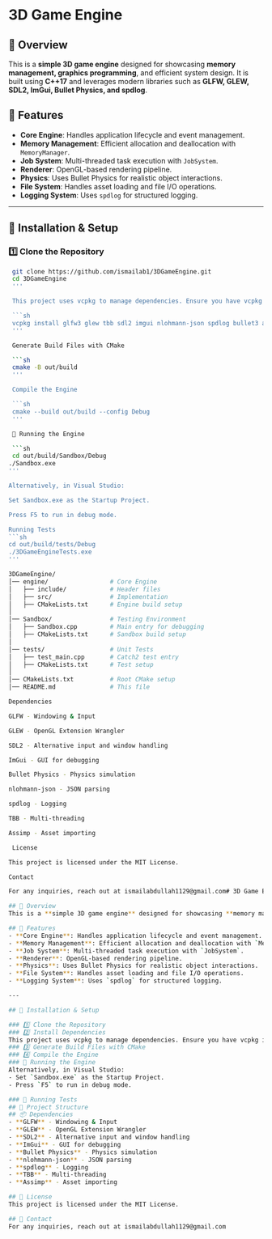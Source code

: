 ﻿# 3D Game Engine

## 📌 Overview
This is a **simple 3D game engine** designed for showcasing **memory management, graphics programming**, and efficient system design. It is built using **C++17** and leverages modern libraries such as **GLFW, GLEW, SDL2, ImGui, Bullet Physics, and spdlog**.

## 🎯 Features
- **Core Engine**: Handles application lifecycle and event management.
- **Memory Management**: Efficient allocation and deallocation with `MemoryManager`.
- **Job System**: Multi-threaded task execution with `JobSystem`.
- **Renderer**: OpenGL-based rendering pipeline.
- **Physics**: Uses Bullet Physics for realistic object interactions.
- **File System**: Handles asset loading and file I/O operations.
- **Logging System**: Uses `spdlog` for structured logging.

---

## 🔧 Installation & Setup

### **1️⃣ Clone the Repository**

```sh
 git clone https://github.com/ismailab1/3DGameEngine.git
 cd 3DGameEngine
 '''

 This project uses vcpkg to manage dependencies. Ensure you have vcpkg installed, then run:

 ```sh
 vcpkg install glfw3 glew tbb sdl2 imgui nlohmann-json spdlog bullet3 assimp
 '''

 Generate Build Files with CMake

 ```sh
 cmake -B out/build
 '''

 Compile the Engine

 ```sh
 cmake --build out/build --config Debug
 '''

 🚀 Running the Engine

 ```sh
 cd out/build/Sandbox/Debug
./Sandbox.exe
'''

Alternatively, in Visual Studio:

Set Sandbox.exe as the Startup Project.

Press F5 to run in debug mode.

Running Tests
```sh
cd out/build/tests/Debug
./3DGameEngineTests.exe
'''

3DGameEngine/
│── engine/                 # Core Engine
│   ├── include/            # Header files
│   ├── src/                # Implementation
│   ├── CMakeLists.txt      # Engine build setup
│
│── Sandbox/                # Testing Environment
│   ├── Sandbox.cpp         # Main entry for debugging
│   ├── CMakeLists.txt      # Sandbox build setup
│
│── tests/                  # Unit Tests
│   ├── test_main.cpp       # Catch2 test entry
│   ├── CMakeLists.txt      # Test setup
│
│── CMakeLists.txt          # Root CMake setup
│── README.md               # This file

Dependencies

GLFW - Windowing & Input

GLEW - OpenGL Extension Wrangler

SDL2 - Alternative input and window handling

ImGui - GUI for debugging

Bullet Physics - Physics simulation

nlohmann-json - JSON parsing

spdlog - Logging

TBB - Multi-threading

Assimp - Asset importing

 License

This project is licensed under the MIT License.

Contact

For any inquiries, reach out at ismailabdullah1129@gmail.com# 3D Game Engine

## 📌 Overview
This is a **simple 3D game engine** designed for showcasing **memory management, graphics programming**, and efficient system design. It is built using **C++17** and leverages modern libraries such as **GLFW, GLEW, SDL2, ImGui, Bullet Physics, and spdlog**.

## 🎯 Features
- **Core Engine**: Handles application lifecycle and event management.
- **Memory Management**: Efficient allocation and deallocation with `MemoryManager`.
- **Job System**: Multi-threaded task execution with `JobSystem`.
- **Renderer**: OpenGL-based rendering pipeline.
- **Physics**: Uses Bullet Physics for realistic object interactions.
- **File System**: Handles asset loading and file I/O operations.
- **Logging System**: Uses `spdlog` for structured logging.

---

## 🔧 Installation & Setup

### 1️⃣ Clone the Repository
### 2️⃣ Install Dependencies
This project uses vcpkg to manage dependencies. Ensure you have vcpkg installed, then run:
### 3️⃣ Generate Build Files with CMake
### 4️⃣ Compile the Engine
### 🚀 Running the Engine
Alternatively, in Visual Studio:
- Set `Sandbox.exe` as the Startup Project.
- Press `F5` to run in debug mode.

### 🧪 Running Tests
## 📁 Project Structure
## 📦 Dependencies
- **GLFW** - Windowing & Input
- **GLEW** - OpenGL Extension Wrangler
- **SDL2** - Alternative input and window handling
- **ImGui** - GUI for debugging
- **Bullet Physics** - Physics simulation
- **nlohmann-json** - JSON parsing
- **spdlog** - Logging
- **TBB** - Multi-threading
- **Assimp** - Asset importing

## 📄 License
This project is licensed under the MIT License.

## 📧 Contact
For any inquiries, reach out at ismailabdullah1129@gmail.com
